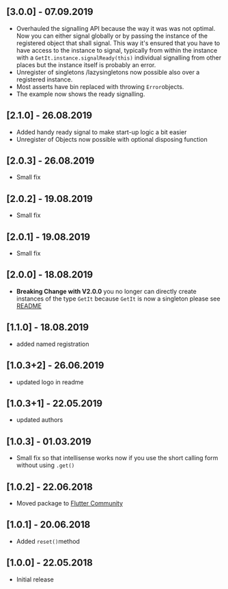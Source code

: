 ## [3.0.0] - 07.09.2019

* Overhauled the signalling API because the way it was was not optimal. Now you can either signal globally or by passing the instance of the registered object that shall signal. This way it's ensured that you have to have access to the instance to signal, typically from within the instance with a `GetIt.instance.signalReady(this)` 
individual signalling from other places but the instance itself is probably an error.
* Unregister of singletons /lazysingletons now possible also over a registered instance.
* Most asserts have bin replaced with throwing `Error`objects.
* The example now shows the ready signalling.

## [2.1.0] - 26.08.2019

* Added handy ready signal to make start-up logic a bit easier
* Unregister of Objects now possible with optional disposing function

## [2.0.3] - 26.08.2019

* Small fix

## [2.0.2] - 19.08.2019

* Small fix

## [2.0.1] - 19.08.2019

* Small fix

## [2.0.0] - 18.08.2019

* **Breaking Change with V2.0.0** 
you no longer can directly create instances of the type `GetIt` because `GetIt` is now a singleton please see [README](README.md)

## [1.1.0] - 18.08.2019

* added named registration

## [1.0.3+2] - 26.06.2019

* updated logo in readme

## [1.0.3+1] - 22.05.2019

* updated authors

## [1.0.3] - 01.03.2019

* Small fix so that intellisense works now if you use the short calling form without using `.get()` 

## [1.0.2] - 22.06.2018

* Moved package to [Flutter Community](https://github.com/fluttercommunity) 

## [1.0.1] - 20.06.2018

* Added `reset()`method 

## [1.0.0] - 22.05.2018

* Initial release 

